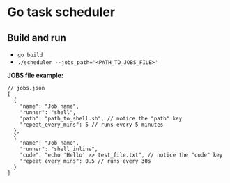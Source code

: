 # Go task scheduler

## Build and run

- `go build`
- `./scheduler --jobs_path='<PATH_TO_JOBS_FILE>'`

**JOBS file example:**

```jsonc
// jobs.json
[
  {
    "name": "Job name",
    "runner": "shell",
    "path": "path_to_shell.sh", // notice the "path" key
    "repeat_every_mins": 5 // runs every 5 minutes
  },
  {
    "name": "Job name",
    "runner": "shell_inline",
    "code": "echo 'Hello' >> test_file.txt", // notice the "code" key
    "repeat_every_mins": 0.5 // runs every 30s
  }
]
```